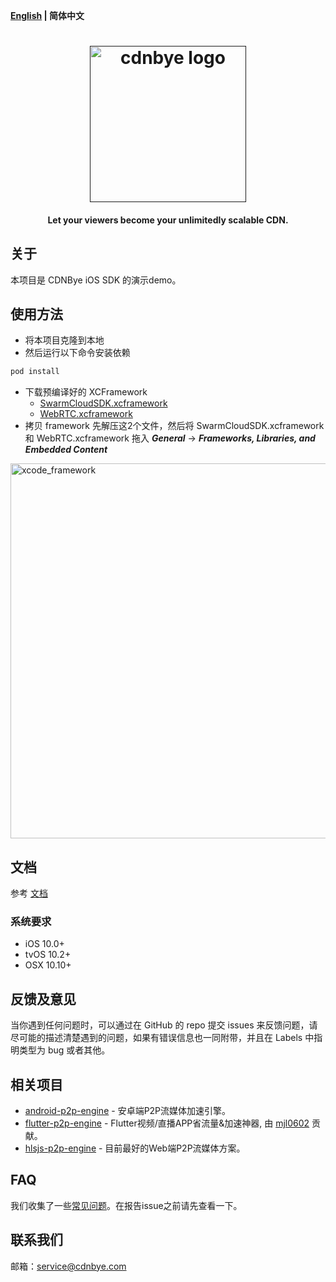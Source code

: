 **[English](README.md) | 简体中文**

<h1 align="center"><a href="" target="_blank" rel="noopener noreferrer"><img width="250" src="https://cdnbye.oss-cn-beijing.aliyuncs.com/pic/cdnbye.png" alt="cdnbye logo"></a></h1>
<h4 align="center">Let your viewers become your unlimitedly scalable CDN.</h4>

## 关于
本项目是 CDNBye iOS SDK 的演示demo。

## 使用方法
- 将本项目克隆到本地
- 然后运行以下命令安装依赖
```bash
pod install
```
- 下载预编译好的 XCFramework
    - [SwarmCloudSDK.xcframework](https://github.com/cdnbye/ios-p2p-engine/releases/download/v2.0.5/SwarmCloudSDK.xcframework.zip)
    - [WebRTC.xcframework](https://github.com/swarm-cloud/Apple-WebRTC/releases/download/v1.0/WebRTC.xcframework.zip)
- 拷贝 framework
先解压这2个文件，然后将 SwarmCloudSDK.xcframework 和 WebRTC.xcframework 拖入 ***General*** -> ***Frameworks, Libraries, and Embedded Content***
<img width="600" src="https://www.cdnbye.com/pics/xcode_framework.jpg" alt="xcode_framework">

## 文档
参考 [文档](https://www.cdnbye.com/cn/views/ios/v2/usage.html)

### 系统要求
- iOS 10.0+
- tvOS 10.2+
- OSX 10.10+

## 反馈及意见
当你遇到任何问题时，可以通过在 GitHub 的 repo 提交 issues 来反馈问题，请尽可能的描述清楚遇到的问题，如果有错误信息也一同附带，并且在 Labels 中指明类型为 bug 或者其他。

## 相关项目
- [android-p2p-engine](https://gitee.com/cdnbye/android-p2p-engine) - 安卓端P2P流媒体加速引擎。
- [flutter-p2p-engine](https://gitee.com/cdnbye/flutter-p2p-engine) - Flutter视频/直播APP省流量&加速神器, 由 [mjl0602](https://github.com/mjl0602) 贡献。
- [hlsjs-p2p-engine](https://gitee.com/cdnbye/hlsjs-p2p-engine) - 目前最好的Web端P2P流媒体方案。

## FAQ
我们收集了一些[常见问题](https://www.cdnbye.com/cn/views/FAQ.html)。在报告issue之前请先查看一下。

## 联系我们
邮箱：service@cdnbye.com


